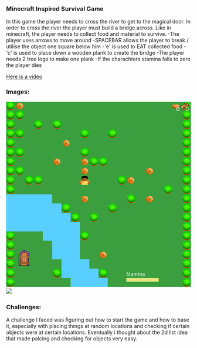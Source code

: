 ### Minecraft Inspired Survival Game
In this game the player needs to cross the river to get to the magical door. In order to cross the river the player must build a bridge across. Like in minecraft, the player needs to collect food and material to survive.
-The player uses arrows to move around
-SPACEBAR allows the player to break / utilise the object one square below him
-'e' is used to EAT collected food
-'c' is used to place down a wooden plank to create the bridge
-The player needs 2 tree logs to make one plank
-If the charachters stamina falls to zero the player dies

[Here is a video](https://www.youtube.com/watch?v=Ij3IZzFp4rI)

### Images:
![](minecraft1.png)
![](minecraft2.png)

### Challenges:
A challenge I faced was figuring out how to start the game and how to base it, especially with placing things at random locations and checking if certain objects were at certain locations. Eventually i thought about the 2d list idea that made palcing and checking for objects very easy.
